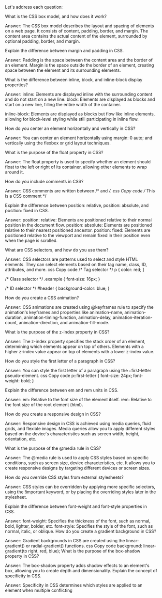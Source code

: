 
Let's address each question:

What is the CSS box model, and how does it work?

Answer: The CSS box model describes the layout and spacing of elements on a web page. It consists of content, padding, border, and margin. The content area contains the actual content of the element, surrounded by optional padding, border, and margin.

Explain the difference between margin and padding in CSS.

Answer:
Padding is the space between the content area and the border of an element.
Margin is the space outside the border of an element, creating space between the element and its surrounding elements.

What is the difference between inline, block, and inline-block display properties?

Answer:
inline: Elements are displayed inline with the surrounding content and do not start on a new line.
block: Elements are displayed as blocks and start on a new line, filling the entire width of the container.

inline-block: Elements are displayed as blocks but flow like inline elements, allowing for block-level styling while still participating in inline flow.

How do you center an element horizontally and vertically in CSS?

Answer: You can center an element horizontally using margin: 0 auto; and vertically using the flexbox or grid layout techniques.

What is the purpose of the float property in CSS?

Answer: The float property is used to specify whether an element should float to the left or right of its container, allowing other elements to wrap around it.

How do you include comments in CSS?

Answer: CSS comments are written between /* and */.
css
Copy code
/* This is a CSS comment */

Explain the difference between position: relative, position: absolute, and position: fixed in CSS.

Answer:
position: relative: Elements are positioned relative to their normal position in the document flow.
position: absolute: Elements are positioned relative to their nearest positioned ancestor.
position: fixed: Elements are positioned relative to the viewport and remain fixed in their position even when the page is scrolled.

What are CSS selectors, and how do you use them?

Answer: CSS selectors are patterns used to select and style HTML elements. They can select elements based on their tag name, class, ID, attributes, and more.
css
Copy code
/* Tag selector */
p {
    color: red;
}

/* Class selector */
.example {
    font-size: 16px;
}

/* ID selector */
#header {
    background-color: blue;
}

How do you create a CSS animation?

Answer: CSS animations are created using @keyframes rule to specify the animation's keyframes and properties like animation-name, animation-duration, animation-timing-function, animation-delay, animation-iteration-count, animation-direction, and animation-fill-mode.

What is the purpose of the z-index property in CSS?

Answer: The z-index property specifies the stack order of an element, determining which elements appear on top of others. Elements with a higher z-index value appear on top of elements with a lower z-index value.

How do you style the first letter of a paragraph in CSS?

Answer: You can style the first letter of a paragraph using the ::first-letter pseudo-element.
css
Copy code
p::first-letter {
    font-size: 24px;
    font-weight: bold;
}

Explain the difference between em and rem units in CSS.

Answer:
em: Relative to the font size of the element itself.
rem: Relative to the font size of the root element (html).

How do you create a responsive design in CSS?

Answer: Responsive design in CSS is achieved using media queries, fluid grids, and flexible images. Media queries allow you to apply different styles based on the device's characteristics such as screen width, height, orientation, etc.

What is the purpose of the @media rule in CSS?

Answer: The @media rule is used to apply CSS styles based on specific conditions, such as screen size, device characteristics, etc. It allows you to create responsive designs by targeting different devices or screen sizes.

How do you override CSS styles from external stylesheets?

Answer: CSS styles can be overridden by applying more specific selectors, using the !important keyword, or by placing the overriding styles later in the stylesheet.

Explain the difference between font-weight and font-style properties in CSS.

Answer:
font-weight: Specifies the thickness of the font, such as normal, bold, lighter, bolder, etc.
font-style: Specifies the style of the font, such as normal, italic, or oblique.
How do you create a gradient background in CSS?

Answer: Gradient backgrounds in CSS are created using the linear-gradient() or radial-gradient() functions.
css
Copy code
background: linear-gradient(to right, red, blue);
What is the purpose of the box-shadow property in CSS?

Answer: The box-shadow property adds shadow effects to an element's box, allowing you to create depth and dimensionality.
Explain the concept of specificity in CSS.

Answer: Specificity in CSS determines which styles are applied to an element when multiple conflicting